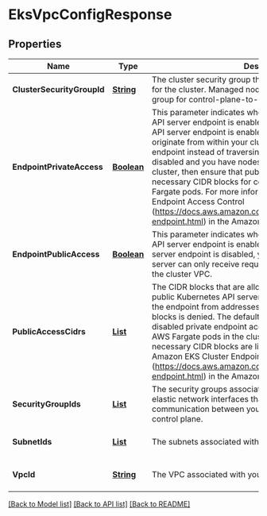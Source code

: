 # EksVpcConfigResponse
## Properties

Name | Type | Description | Notes
------------ | ------------- | ------------- | -------------
**ClusterSecurityGroupId** | [**String**](string.md) | The cluster security group that was created by Amazon EKS for the cluster. Managed node groups use this security group for control-plane-to-data-plane communication. | [optional] [default to null]
**EndpointPrivateAccess** | [**Boolean**](boolean.md) | This parameter indicates whether the Amazon EKS private API server endpoint is enabled. If the Amazon EKS private API server endpoint is enabled, Kubernetes API requests that originate from within your cluster&#39;s VPC use the private VPC endpoint instead of traversing the internet. If this value is disabled and you have nodes or AWS Fargate pods in the cluster, then ensure that publicAccessCidrs includes the necessary CIDR blocks for communication with the nodes or Fargate pods. For more information, see Amazon EKS Cluster Endpoint Access Control (https://docs.aws.amazon.com/eks/latest/userguide/cluster-endpoint.html) in the Amazon EKS User Guide . | [optional] [default to null]
**EndpointPublicAccess** | [**Boolean**](boolean.md) | This parameter indicates whether the Amazon EKS public API server endpoint is enabled. If the Amazon EKS public API server endpoint is disabled, your cluster&#39;s Kubernetes API server can only receive requests that originate from within the cluster VPC. | [optional] [default to null]
**PublicAccessCidrs** | [**List**](string.md) | The CIDR blocks that are allowed access to your cluster&#39;s public Kubernetes API server endpoint. Communication to the endpoint from addresses outside of the listed CIDR blocks is denied. The default value is 0.0.0.0/0. If you&#39;ve disabled private endpoint access and you have nodes or AWS Fargate pods in the cluster, then ensure that the necessary CIDR blocks are listed. For more information, see Amazon EKS Cluster Endpoint Access Control (https://docs.aws.amazon.com/eks/latest/userguide/cluster-endpoint.html) in the Amazon EKS User Guide . | [optional] [default to null]
**SecurityGroupIds** | [**List**](string.md) | The security groups associated with the cross-account elastic network interfaces that are used to allow communication between your nodes and the Kubernetes control plane. | [optional] [default to null]
**SubnetIds** | [**List**](string.md) | The subnets associated with your cluster. | [optional] [default to null]
**VpcId** | [**String**](string.md) | The VPC associated with your cluster. | [optional] [default to null]

[[Back to Model list]](../README.md#documentation-for-models) [[Back to API list]](../README.md#documentation-for-api-endpoints) [[Back to README]](../README.md)

